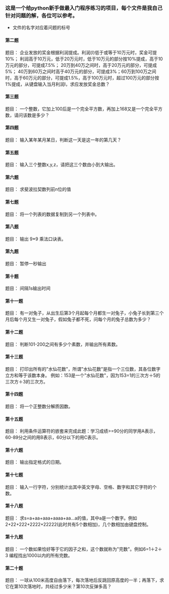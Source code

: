 ### 这是一个给python新手做最入门程序练习的项目，每个文件是我自己针对问题的解，各位可以参考。
* 文件的名字对应着问题的标号

#### 第二题
题目：
企业发放的奖金根据利润提成。利润(I)低于或等于10万元时，奖金可提10%；
利润高于10万元，低于20万元时，低于10万元的部分按10%提成，高于10万元的部分，可提成7.5%；
20万到40万之间时，高于20万元的部分，可提成5%；
40万到60万之间时高于40万元的部分，可提成3%；60万到100万之间时，高于60万元的部分，可提成1.5%，高于100万元时，超过100万元的部分按1%提成，从键盘输入当月利润I，求应发放奖金总数？

#### 第三题
题目：
一个整数，它加上100后是一个完全平方数，再加上168又是一个完全平方数，请问该数是多少？

#### 第四题
题目：
输入某年某月某日，判断这一天是这一年的第几天？

#### 第五题
题目：
输入三个整数x,y,z，请把这三个数由小到大输出。

#### 第六题
题目：
求斐波拉契数列前n位的值

#### 第七题
题目：
将一个列表的数据复制到另一个列表中。

#### 第八题
题目：
输出 9*9 乘法口诀表。

#### 第九题
题目：
暂停一秒输出

#### 第十题
题目：
间隔1s输出时间

#### 第十一题
题目：
有一对兔子，从出生后第3个月起每个月都生一对兔子，小兔子长到第三个月后每个月又生一对兔子，假如兔子都不死，问每个月的兔子总数为多少？

#### 第十二题
题目：
判断101-200之间有多少个素数，并输出所有素数。

#### 第十三题
题目：
打印出所有的"水仙花数"，所谓"水仙花数"是指一个三位数，其各位数字立方和等于该数本身。
例如：153是一个"水仙花数"，因为153=1的三次方＋5的三次方＋3的三次方。

#### 第十四题
题目：
将一个正整数分解质因数。

#### 第十五题
题目：
利用条件运算符的嵌套来完成此题：学习成绩>=90分的同学用A表示，60-89分之间的用B表示，60分以下的用C表示。

#### 第十六题
题目：
输出指定格式的日期。

#### 第十七题
题目：
输入一行字符，分别统计出其中英文字母、空格、数字和其它字符的个数。

#### 第十八题
题目：
求s=a+aa+aaa+aaaa+aa...a的值，其中a是一个数字。例如2+22+222+2222+22222(此时共有5个数相加)，几个数相加由键盘控制。

#### 第十九题
题目：
一个数如果恰好等于它的因子之和，这个数就称为"完数"。例如6=1＋2＋3
编程找出1000以内的所有完数。

#### 第二十题
题目：
一球从100米高度自由落下，每次落地后反跳回原高度的一半；再落下，求它在第10次落地时，共经过多少米？第10次反弹多高？